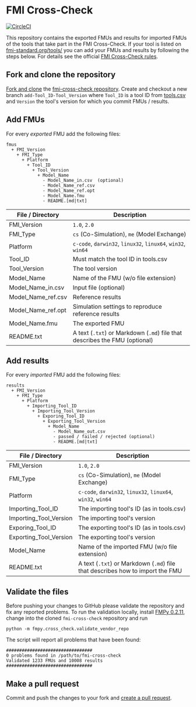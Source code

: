 # FMI Cross-Check

[![CircleCI](https://circleci.com/gh/modelica/fmi-cross-check/tree/master.svg?style=svg)](https://circleci.com/gh/modelica/fmi-cross-check/tree/master)

This repository contains the exported FMUs and results for imported FMUs of the tools that take part in the FMI Cross-Check.
If your tool is listed on [fmi-standard.org/tools/](https://fmi-standard.org/tools/) you can add your FMUs and results by following the steps below.
For details see the official [FMI Cross-Check rules](FMI-CROSS-CHECK-RULES.md).

## Fork and clone the repository

[Fork and clone](https://help.github.com/articles/fork-a-repo/) the [fmi-cross-check repository](https://github.com/modelica/fmi-cross-check).
Create and checkout a new branch `add-Tool_ID-Tool_Version` where `Tool_ID` is a tool ID from [tools.csv](https://github.com/modelica/fmi-standard.org/blob/master/_data/tools.csv) and `Version` the tool's version for which you commit FMUs / results.

## Add FMUs

For every *exported* FMU add the following files:

```
fmus
  + FMI_Version
    + FMI_Type
      + Platform
        + Tool_ID
          + Tool_Version
            + Model_Name
              - Model_Name_in.csv  (optional)
              - Model_Name_ref.csv
              - Model_Name_ref.opt
              - Model_Name.fmu
              - README.[md|txt]
```

| File / Directory   | Description
|--------------------|------------
| FMI_Version        | `1.0`, `2.0`
| FMI_Type           | `cs` (Co-Simulation), `me` (Model Exchange)
| Platform           | `c-code`, `darwin32`, `linux32`, `linux64`, `win32`, `win64`
| Tool_ID            | Must match the tool ID in tools.csv
| Tool_Version       | The tool version
| Model_Name         | Name of the FMU (w/o file extension)
| Model_Name_in.csv  | Input file (optional)
| Model_Name_ref.csv | Reference results
| Model_Name_ref.opt | Simulation settings to reproduce reference results
| Model_Name.fmu     | The exported FMU
| README.txt         | A text (`.txt`) or Markdown (`.md`) file that describes the FMU (optional)

## Add results

For every *imported* FMU add the following files:

```
results
  + FMI_Version
    + FMI_Type
      + Platform
        + Importing_Tool_ID
          + Importing_Tool_Version
            + Exporing_Tool_ID
              + Exporting_Tool_Version
                + Model_Name
                  - Model_Name_out.csv
                  - passed / failed / rejected (optional)
                  - README.[md|txt]
```

| File / Directory       | Description
|------------------------|------------
| FMI_Version            | `1.0`, `2.0`
| FMI_Type               | `cs` (Co-Simulation), `me` (Model Exchange)
| Platform               | `c-code`, `darwin32`, `linux32`, `linux64`, `win32`, `win64`
| Importing_Tool_ID      | The importing tool's ID (as in tools.csv)
| Importing_Tool_Version | The importing tool's version
| Exporing_Tool_ID       | The exporting tool's ID (as in tools.csv)
| Exporting_Tool_Version | The exporting tool's version
| Model_Name             | Name of the imported FMU (w/o file extension)
| README.txt             | A text (`.txt`) or Markdown (`.md`) file that describes how to import the FMU

## Validate the files

Before pushing your changes to GitHub please validate the repository and fix any reported problems. To run the validation locally, install [FMPy 0.2.11](https://github.com/CATIA-Systems/FMPy#installation), change into the cloned `fmi-cross-check` repository and run

```
python -m fmpy.cross_check.validate_vendor_repo
```

The script will report all problems that have been found:

```
#################################
0 problems found in /path/to/fmi-cross-check
Validated 1233 FMUs and 10008 results
#################################
```

## Make a pull request

Commit and push the changes to your fork and [create a pull request](https://help.github.com/articles/creating-a-pull-request/).
